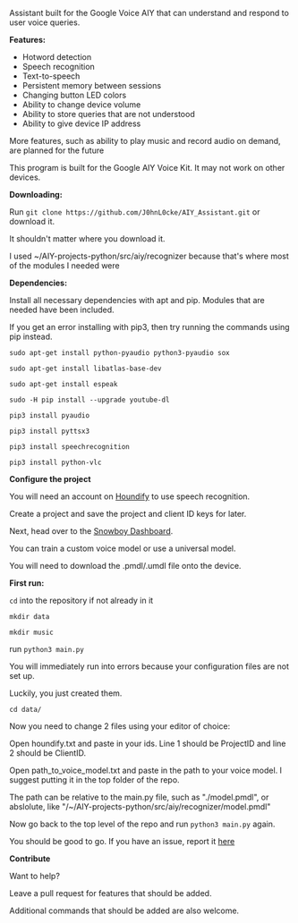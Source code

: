 Assistant built for the Google Voice AIY that can understand and respond to user voice queries.


**Features:**
- Hotword detection
- Speech recognition
- Text-to-speech
- Persistent memory between sessions
- Changing button LED colors
- Ability to change device volume
- Ability to store queries that are not understood
- Ability to give device IP address

More features, such as ability to play music and record audio on demand, are planned for the future

This program is built for the Google AIY Voice Kit. It may not work on other devices.


**Downloading:**

Run `git clone https://github.com/J0hnL0cke/AIY_Assistant.git` or download it.

It shouldn't matter where you download it.

I used ~/AIY-projects-python/src/aiy/recognizer because that's where most of the modules I needed were


**Dependencies:**

Install all necessary dependencies with apt and pip. Modules that are needed have been included.

If you get an error installing with pip3, then try running the commands using pip instead.

`sudo apt-get install python-pyaudio python3-pyaudio sox`

`sudo apt-get install libatlas-base-dev`

`sudo apt-get install espeak`

`sudo -H pip install --upgrade youtube-dl`

`pip3 install pyaudio`

`pip3 install pyttsx3`

`pip3 install speechrecognition`

`pip3 install python-vlc`

**Configure the project**

You will need an account on [Houndify](houndify.com) to use speech recognition.

Create a project and save the project and client ID keys for later.

Next, head over to the [Snowboy Dashboard](https://snowboy.kitt.ai/dashboard).

You can train a custom voice model or use a universal model.

You will need to download the .pmdl/.umdl file onto the device. 


**First run:**

`cd` into the repository if not already in it

`mkdir data`

`mkdir music`

run `python3 main.py`

You will immediately run into errors because your configuration files are not set up.

Luckily, you just created them.

`cd data/`

Now you need to change 2 files using your editor of choice:

Open houndify.txt and paste in your ids. Line 1 should be ProjectID and line 2 should be ClientID.

Open path_to_voice_model.txt and paste in the path to your voice model. I suggest putting it in the top folder of the repo.

The path can be relative to the main.py file, such as "./model.pmdl", or abslolute, like "/~/AIY-projects-python/src/aiy/recognizer/model.pmdl"

Now go back to the top level of the repo and run `python3 main.py` again.

You should be good to go. If you have an issue, report it [here](https://github.com/J0hnL0cke/AIY_Assistant/issues/new)


**Contribute**

Want to help?

Leave a pull request for features that should be added.

Additional commands that should be added are also welcome.
